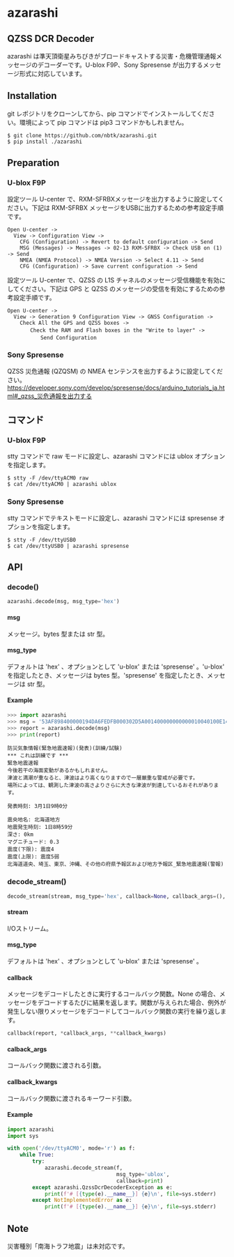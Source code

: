 # azarashi

## QZSS DCR Decoder
azarashi は準天頂衛星みちびきがブロードキャストする災害・危機管理通報メッセージのデコーダーです。U-blox F9P、Sony Spresense が出力するメッセージ形式に対応しています。

## Installation
git レポジトリをクローンしてから、pip コマンドでインストールしてください。環境によって pip コマンドは pip3 コマンドかもしれません。
```
$ git clone https://github.com/nbtk/azarashi.git
$ pip install ./azarashi
```

## Preparation
### U-blox F9P
設定ツール U-center で、RXM-SFRBXメッセージを出力するように設定してください。下記は RXM-SFRBX メッセージをUSBに出力するための参考設定手順です。
```
Open U-center ->
  View -> Configuration View ->
    CFG (Configuration) -> Revert to default configuration -> Send
    MSG (Messages) -> Messages -> 02-13 RXM-SFRBX -> Check USB on (1) -> Send
    NMEA (NMEA Protocol) -> NMEA Version -> Select 4.11 -> Send
    CFG (Configuration) -> Save current configuration -> Send
```
設定ツール U-center で、QZSS の L1S チャネルのメッセージ受信機能を有効にしてください。下記は GPS と QZSS のメッセージの受信を有効にするための参考設定手順です。
```
Open U-center ->
  View -> Generation 9 Configuration View -> GNSS Configuration ->
    Check All the GPS and QZSS boxes ->
  　　  Check the RAM and Flash boxes in the "Write to layer" ->
 　　　　   Send Configuration
```

### Sony Spresense
QZSS 災危通報 (QZQSM) の NMEA センテンスを出力するように設定してください。
https://developer.sony.com/develop/spresense/docs/arduino_tutorials_ja.html#_qzss_災危通報を出力する

## コマンド
### U-blox F9P
stty コマンドで raw モードに設定し、azarashi コマンドには ublox オプションを指定します。
```
$ stty -F /dev/ttyACM0 raw
$ cat /dev/ttyACM0 | azarashi ublox
```

### Sony Spresense
stty コマンドでテキストモードに設定し、azarashi コマンドには spresense オプションを指定します。
```
$ stty -F /dev/ttyUSB0
$ cat /dev/ttyUSB0 | azarashi spresense
```

## API
### decode()
```python
azarashi.decode(msg, msg_type='hex')
```

#### msg
メッセージ。bytes 型または str 型。

#### msg_type
デフォルトは 'hex' 、オプションとして 'u-blox' または 'spresense' 。'u-blox' を指定したとき、メッセージは bytes 型。'spresense' を指定したとき、メッセージは str 型。

#### Example
```python
>>> import azarashi
>>> msg = '53AF898400000194DA6FEDFB000302D5A001400000000000010040100E143EC'
>>> report = azarashi.decode(msg)
>>> print(report)
```
```
防災気象情報(緊急地震速報)(発表)(訓練/試験)
*** これは訓練です ***
緊急地震速報
今後若干の海面変動があるかもしれません。
津波と満潮が重なると、津波はより高くなりますので一層厳重な警戒が必要です。
場所によっては、観測した津波の高さよりさらに大きな津波が到達しているおそれがあります。

発表時刻: 3月1日9時0分

震央地名: 北海道地方
地震発生時刻: 1日8時59分
深さ: 0km
マグニチュード: 0.3
震度(下限): 震度4
震度(上限): 震度5弱
北海道道央、埼玉、東京、沖縄、その他の府県予報区および地方予報区_緊急地震速報(警報)
```

### decode_stream()
```python
decode_stream(stream, msg_type='hex', callback=None, callback_args=(), callback_kwargs={})
```

#### stream
I/Oストリーム。

#### msg_type
デフォルトは 'hex' 、オプションとして 'u-blox' または 'spresense' 。

#### callback
メッセージをデコードしたときに実行するコールバック関数。None の場合、メッセージをデコードするたびに結果を返します。関数が与えられた場合、例外が発生しない限りメッセージをデコードしてコールバック関数の実行を繰り返します。
```python
callback(report, *callback_args, **callback_kwargs)
```

#### calback_args
コールバック関数に渡される引数。

#### callback_kwargs
コールバック関数に渡されるキーワード引数。

#### Example
```python
import azarashi
import sys

with open('/dev/ttyACM0', mode='r') as f:
    while True:
        try:
            azarashi.decode_stream(f,
                                   msg_type='ublox',
                                   callback=print)
        except azarashi.QzssDcrDecoderException as e:
            print(f'# [{type(e).__name__}] {e}\n', file=sys.stderr)
        except NotImplementedError as e:
            print(f'# [{type(e).__name__}] {e}\n', file=sys.stderr)
```

## Note
災害種別「南海トラフ地震」は未対応です。
